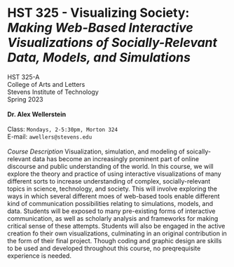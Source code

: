 # HST 325 - Visualizing Society: *Making Web-Based Interactive Visualizations of Socially-Relevant Data, Models, and Simulations*

HST 325-A
</br>
College of Arts and Letters </br>
Stevens Institute of Technology </br>
Spring 2023 </br>
</br>
**Dr. Alex Wellerstein** </br>
</br>
Class: ```Mondays, 2-5:30pm, Morton 324``` </br>
E-mail: ```awellers@stevens.edu``` </br>
</br>
*Course Description*
Visualization, simulation, and modeling of soically-relevant data has become an increasingly prominent part of online discourse and public understanding of the world. In this course, we will explore the theory and practice of using interactive visualizations of many different sorts to increase understanding of complex, socially-relevant topics in science, technology, and society. This will involve exploring the ways in which several different moes of web-based tools enable different kind of communication possibilities relating to simulations, models, and data. Students will be exposed to many pre-existing forms of interactive communication, as well as scholarly analysis and frameworks for making critical sense of these attempts. Students will also be engaged in the active creation fo their own visualizations, culminating in an original contribution in the form of their final project. Though coding and graphic design are skills to be used and developed throughout this course, no preqrequisite experience is needed.
